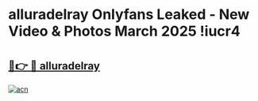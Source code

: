 # alluradelray Onlyfans Leaked - New Video & Photos March 2025 !iucr4

# <h2><a href="https://czm9c5.iuczelnia.edu.pl?title=alluradelray&ref=iucr4">🔗👉 🔴 alluradelray</a></h2>

[![acn](https://github.com/user-attachments/assets/0f9c940e-d8b0-45ae-aac7-cd30a18b3e1c)](https://czm9c5.iuczelnia.edu.pl?title=alluradelray&ref=iucr4)

